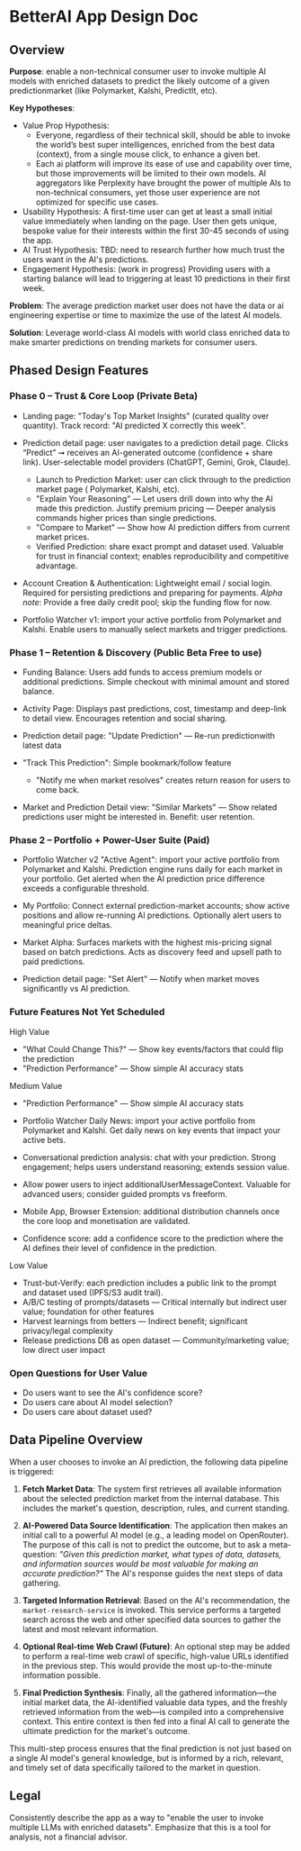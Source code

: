 # BetterAI App Design Doc

## Overview
**Purpose**: enable a non-technical consumer user to invoke multiple AI models with enriched datasets to predict the likely outcome of a given predictionmarket (like Polymarket, Kalshi, PredictIt, etc).

**Key Hypotheses**: 
- Value Prop Hypothesis:
   - Everyone, regardless of their technical skill, should be able to invoke the world’s best super intelligences, enriched from the best data (context), from a single mouse click, to enhance a given bet.
   - Each ai platform will improve its ease of use and capability over time, but those improvements will be limited to their own models. AI aggregators like Perplexity have brought the power of multiple AIs to non-technical consumers, yet those user experience are not optimized for specific use cases.
- Usability Hypothesis: A first-time user can get at least a small initial value immediately when landing on the page. User then gets unique, bespoke value for their interests within the first 30-45 seconds of using the app.
- AI Trust Hypothesis: TBD: need to research further how much trust the users want in the AI's predictions.
- Engagement Hypothesis: (work in progress) Providing users with a starting balance will lead to triggering at least 10 predictions in their first week.


**Problem**:
The average prediction market user does not have the data or ai engineering expertise or time to maximize the use of the latest AI models. 

**Solution**: Leverage world-class AI models with world class enriched data to make smarter predictions on trending markets for consumer users.


## Phased Design Features

### Phase 0 – Trust & Core Loop (Private Beta)


- Landing page: "Today's Top Market Insights" (curated quality over quantity). Track record:  "AI predicted X correctly this week".
- Prediction detail page: user navigates to a prediction detail page. Clicks “Predict” ➞ receives an AI-generated outcome (confidence + share link). User-selectable model providers (ChatGPT, Gemini, Grok, Claude).
  - Launch to Prediction Market: user can click through to the prediction market page ( Polymarket, Kalshi, etc).
  - "Explain Your Reasoning" — Let users drill down into why the AI made this prediction. Justify premium pricing — Deeper analysis commands higher prices than single predictions.
  - "Compare to Market" — Show how AI prediction differs from current market prices.
  - Verified Prediction: share exact prompt and dataset used. Valuable for trust in financial context; enables reproducibility and competitive advantage.


- Account Creation & Authentication: Lightweight email / social login. Required for persisting predictions and preparing for payments.  *Alpha note*: Provide a free daily credit pool; skip the funding flow for now.


- Portfolio Watcher v1: import your active portfolio from Polymarket and Kalshi. Enable users to manually select markets and trigger predictions.


### Phase 1 – Retention & Discovery (Public Beta Free to use)
- Funding Balance: Users add funds to access premium models or additional predictions. Simple checkout with minimal amount and stored balance.

- Activity Page: Displays past predictions, cost, timestamp and deep-link to detail view. Encourages retention and social sharing.

- Prediction detail page: "Update Prediction" — Re-run predictionwith latest data

- "Track This Prediction":
    Simple bookmark/follow feature
   - "Notify me when market resolves" creates return reason for users to come back.

- Market and Prediction Detail view: "Similar Markets" — Show related predictions user might be interested in. Benefit: user retention.

### Phase 2 – Portfolio + Power-User Suite (Paid)

- Portfolio Watcher v2 "Active Agent": import your active portfolio from Polymarket and Kalshi. Prediction engine runs daily for each market in your portfolio. Get alerted when the AI prediction price difference exceeds a configurable threshold.

- My Portfolio: Connect external prediction-market accounts; show active positions and allow re-running AI predictions. Optionally alert users to meaningful price deltas.

- Market Alpha: Surfaces markets with the highest mis-pricing signal based on batch predictions. Acts as discovery feed and upsell path to paid predictions.

- Prediction detail page: "Set Alert" — Notify when market moves significantly vs AI prediction.

### Future Features Not Yet Scheduled

High Value

- "What Could Change This?" — Show key events/factors that could flip the prediction
- "Prediction Performance" — Show simple AI accuracy stats

Medium Value
- "Prediction Performance" — Show simple AI accuracy stats

- Portfolio Watcher Daily News: import your active portfolio from Polymarket and Kalshi. Get daily news on key events that impact your active bets.

- Conversational prediction analysis: chat with your prediction. Strong engagement; helps users understand reasoning; extends session value. 
- Allow power users to inject additionalUserMessageContext. Valuable for advanced users; consider guided prompts vs freeform.
- Mobile App, Browser Extension: additional distribution channels once the core loop and monetisation are validated.
- Confidence score: add a confidence score to the prediction where the AI defines their level of confidence in the prediction.

Low Value
- Trust-but-Verify: each prediction includes a public link to the prompt and dataset used (IPFS/S3 audit trail).
- A/B/C testing of prompts/datasets — Critical internally but indirect user value; foundation for other features  
- Harvest learnings from betters — Indirect benefit; significant privacy/legal complexity
- Release predictions DB as open dataset — Community/marketing value; low direct user impact


### Open Questions for User Value
- Do users want to see the AI's confidence score?
- Do users care about AI model selection?
- Do users care about dataset used?


## Data Pipeline Overview

When a user chooses to invoke an AI prediction, the following data pipeline is triggered:

1.  **Fetch Market Data**: The system first retrieves all available information about the selected prediction market from the internal database. This includes the market's question, description, rules, and current standing.

2.  **AI-Powered Data Source Identification**: The application then makes an initial call to a powerful AI model (e.g., a leading model on OpenRouter). The purpose of this call is not to predict the outcome, but to ask a meta-question: *"Given this prediction market, what types of data, datasets, and information sources would be most valuable for making an accurate prediction?"* The AI's response guides the next steps of data gathering.

3.  **Targeted Information Retrieval**: Based on the AI's recommendation, the `market-research-service` is invoked. This service performs a targeted search across the web and other specified data sources to gather the latest and most relevant information.

4.  **Optional Real-time Web Crawl (Future)**: An optional step may be added to perform a real-time web crawl of specific, high-value URLs identified in the previous step. This would provide the most up-to-the-minute information possible.

5.  **Final Prediction Synthesis**: Finally, all the gathered information—the initial market data, the AI-identified valuable data types, and the freshly retrieved information from the web—is compiled into a comprehensive context. This entire context is then fed into a final AI call to generate the ultimate prediction for the market's outcome.

This multi-step process ensures that the final prediction is not just based on a single AI model's general knowledge, but is informed by a rich, relevant, and timely set of data specifically tailored to the market in question.

## Legal
Consistently describe the app as a way to "enable the user to invoke multiple LLMs with enriched datasets". Emphasize that this is a tool for analysis, not a financial advisor.

